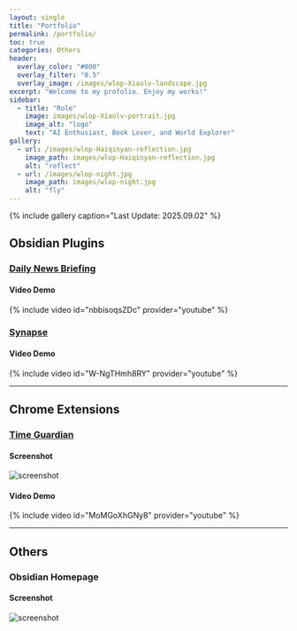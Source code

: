 ```yaml
---
layout: single
title: "Portfolio"
permalink: /portfolio/
toc: true
categories: Others
header:
  overlay_color: "#000"
  overlay_filter: "0.5"
  overlay_image: /images/wlop-Xiaolv-landscape.jpg
excerpt: "Welcome to my profolio. Enjoy my works!"
sidebar:
  - title: "Role"
    image: images/wlop-Xiaolv-portrait.jpg
    image_alt: "logo"
    text: "AI Enthusiast, Book Lover, and World Explorer"
gallery:
  - url: /images/wlop-Haiqinyan-reflection.jpg
    image_path: images/wlop-Haiqinyan-reflection.jpg
    alt: "reflect"
  - url: /images/wlop-night.jpg
    image_path: images/wlop-night.jpg
    alt: "fly"
---
```


{% include gallery caption="Last Update: 2025.09.02" %}

## Obsidian Plugins

### [Daily News Briefing](https://github.com/ChenziqiAdam/Daily-News-Briefing)

#### Video Demo
{% include video id="nbbisoqsZDc" provider="youtube" %}


### [Synapse](https://github.com/ChenziqiAdam/Synapse)

#### Video Demo
{% include video id="W-NgTHmh8RY" provider="youtube" %}

---

## Chrome Extensions

### [Time Guardian](https://chromewebstore.google.com/detail/time-guardian/nooddbcedmaojbhgebdcjdnkjbojjjeb)

#### Screenshot
![screenshot](/images/time-guardian.png)

#### Video Demo
{% include video id="MoMGoXhGNy8" provider="youtube" %}

---

## Others

### Obsidian Homepage

#### Screenshot
![screenshot](/images/obsidian-homepage-dark.png)